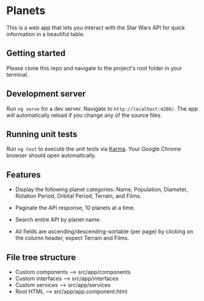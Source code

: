 # Planets
This is a web app that lets you interact with the Star Wars API for quick information in a beautiful table.

## Getting started
Please clone this repo and navigate to the project's root folder in your terminal.

## Development server

Run `ng serve` for a dev server. Navigate to `http://localhost:4200/`. The app will automatically reload if you change any of the source files.

## Running unit tests

Run `ng test` to execute the unit tests via [Karma](https://karma-runner.github.io). Your Google Chrome browser should open automatically.

## Features
- Display the following planet categories: Name, Population, Diameter, Rotation Period, Orbital Period, Terrain, and Films.

- Paginate the API response, 10 planets at a time.

- Search entire API by planet name.

- All fields are ascending/descending-sortable (per page) by clicking on the column header, expect Terrain and Films.

## File tree structure
- Custom components --> src/app/components
- Custom interfaces --> src/app/interfaces
- Custom services --> src/app/services
- Root HTML --> src/app/app.component.html
